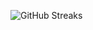 ![GitHub Streaks](https://github-streaks-mqc9.onrender.com/streak/happilli/image?theme=midnight&cache_bust=1743792039&lang=ja)
